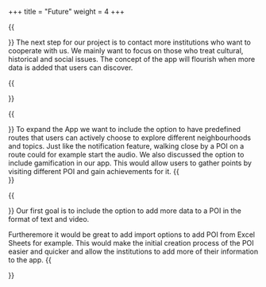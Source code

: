+++
title = "Future"
weight = 4
+++

{{<section title="General">}}
The next step for our project is to contact more institutions who want to cooperate with us. We mainly want to focus on those who treat cultural, historical and social issues. The concept of the app will flourish when more data is added that users can discover.

{{</section>}}

{{<section title="App">}}
To expand the App we want to include the option to have predefined routes that users can actively choose to explore different neighbourhoods and topics. Just like the notification feature, walking close by a POI on a route could for example start the audio. We also discussed the option to include gamification in our app. This would allow users to gather points by visiting different POI and gain achievements for it.
{{</section>}}

{{<section title="Editor">}}
Our first goal is to include the option to add more data to a POI in the format of text and video.

Furtheremore it would be great to add import options to add POI from Excel Sheets for example. This would make the initial creation process of the POI easier and quicker and allow the institutions to add more of their information to the app.
{{</section>}}
